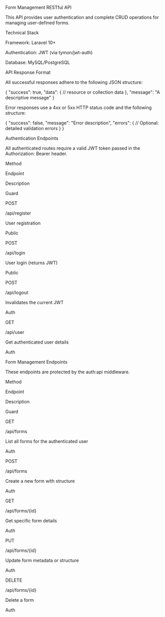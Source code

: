 Form Management RESTful API

This API provides user authentication and complete CRUD operations for managing user-defined forms.

Technical Stack

Framework: Laravel 10+

Authentication: JWT (via tymon/jwt-auth)

Database: MySQL/PostgreSQL

API Response Format

All successful responses adhere to the following JSON structure:

{
    "success": true,
    "data": {
        // resource or collection data
    },
    "message": "A descriptive message"
}



Error responses use a 4xx or 5xx HTTP status code and the following structure:

{
    "success": false,
    "message": "Error description",
    "errors": {
        // Optional: detailed validation errors
    }
}



Authentication Endpoints

All authenticated routes require a valid JWT token passed in the Authorization: Bearer <token> header.

Method

Endpoint

Description

Guard

POST

/api/register

User registration

Public

POST

/api/login

User login (returns JWT)

Public

POST

/api/logout

Invalidates the current JWT

Auth

GET

/api/user

Get authenticated user details

Auth

Form Management Endpoints

These endpoints are protected by the auth:api middleware.

Method

Endpoint

Description

Guard

GET

/api/forms

List all forms for the authenticated user

Auth

POST

/api/forms

Create a new form with structure

Auth

GET

/api/forms/{id}

Get specific form details

Auth

PUT

/api/forms/{id}

Update form metadata or structure

Auth

DELETE

/api/forms/{id}

Delete a form

Auth